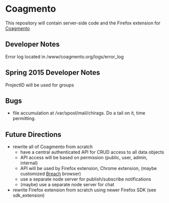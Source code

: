 Coagmento
=========

This repository will contain server-side code and the Firefox extension for [Coagmento](http://coagmento.org/)

Developer Notes
---------------

Error log located in /www/coagmento.org/logs/error_log

Spring 2015 Developer Notes
---------------------------

ProjectID will be used for groups

Bugs
----
- file accumulation at /var/spool/mail/chirags.  Do a tail on it, time permitting.

Future Directions
-----------------
- rewrite all of Coagmento from scratch
  + have a central authenticated API for CRUD access to all data objects
  + API access will be based on permission (public, user, admin, internal)
  + API will be used by Firefox extension, Chrome extension, (maybe customized [Breach](http://breach.cc/) browser)
  + use a separate node server for publish/subscribe notifications
  + (maybe) use a separate node server for chat
- rewrite Firefox extension from scratch using newer Firefox SDK (see sdk_extension)
